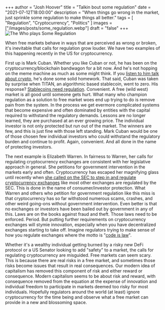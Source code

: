 +++
author = "Josh Hoover"
title = "Talkin bout some regulation"
date = "2021-07-12T18:00:00"
description = "When things go wrong in the market, just sprinkle some regulation to make things all better."
tags = [
    "Regulation",
    "Cryptocurrency",
    "Politics"
]
images = ["/images/posts/some_regulation.webp"]
draft = "false"
+++
![The Who plays Some Regulation](/images/posts/some_regulation.webp "The Who plays Some Regulation")

When free markets behave in ways that are perceived as wrong or broken, it's inevitable that calls for regulation grow louder. We have two examples of this happening recently in the US for cryptocurrency.

First up is Mark Cuban. Whether you like Cuban or not, he has been on the cryptocurrency/blockchain bandwagon for a bit now. And he's not hopping on the meme machine as much as some might think. If you [listen to him talk about crypto](https://www.youtube.com/watch?v=l3ptz8qvZcg), he's done some solid homework. That said, Cuban was taken by surprise when TITAN, an algorithmic based stablecoin, went to zero. His response? [Stablecoins need regulation](https://twitter.com/TheStalwart/status/1405536487630798859). Convenient. A free (wild west) market is all good until someone gets hurt. What many who champion regulation as a solution to free market woes end up trying to do is remove pain from the system. In the process we get evermore complicated systems that become expensive and often dominated by entities with the capital required to withstand the regulatory demands. Lessons are no longer learned, they are purchased at an ever growing price. The individual investor is not only protected but run out of the market. The winners are few, and this is just fine with those left standing. Mark Cuban would be one of those chosen few individual investors who could withstand the regulatory burden and continue to profit. Again, convenient. And all done in the name of protecting investors.

The next example is Elizabeth Warren. In fairness to Warren, her calls for regulating cryptocurrency exchanges are consistent with her legislative approach in general. She petitions for government intervention in the markets early and often. Cryptocurrency has escaped her magnifying glass until recently when [she called on the SEC to step in and regulate cryptocurrency exchanges](https://www.reuters.com/technology/sen-warren-warns-cryptocurrency-risks-presses-sec-oversight-authority-2021-07-08/) like most other exchanges are regulated by the SEC. This is done in the name of consumer/investor protection. What Warren and others who petition for government regulation like this miss is that cryptocurrency has so far withstood numerous scams, crashes, and other weird going-ons without government intervention. Even better is that no exchanges or investors have been bailed out by government in any of this. Laws are on the books against fraud and theft. Those laws need to be enforced. Period. But putting further requirements on cryptocurrency exchanges will stymie innovation, especially when you have decentralized exchanges starting to take off. Imagine regulators trying to make sense of how you regulate exchanges where the motto is "[code is law](https://finematics.com/smart-contracts-explained/)".

Whether it's a wealthy individual getting burned by a risky new DeFi protocol or a US Senator looking to add "safety" to a market, the calls for regulating cryptocurrency are misguided. Free markets can seem scary. This is because there are real risks in a free market, and sometimes those risks become issues that result in real consequences. Our modern idea of capitalism has removed this component of risk and either reward or consequence. Modern capitalism seems to be about risk and reward, with consequence removed from the equation at the expense of innovation and individual freedom to participate in markets deemed too risky for most individuals. Hopefully regulators around the world (at least) ignore cryptocurrency for the time being and observe what a free market can provide in a new and blossoming space.